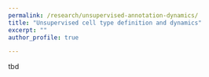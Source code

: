 ```yaml
---
permalink: /research/unsupervised-annotation-dynamics/
title: "Unsupervised cell type definition and dynamics"
excerpt: ""
author_profile: true

---
```


tbd